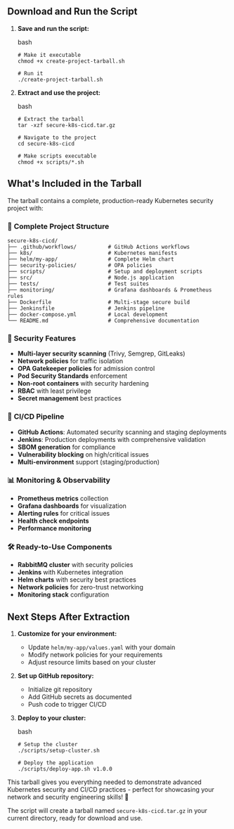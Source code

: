 Download and Run the Script
---------------------------

1.  **Save and run the script:**

    bash

    ```
    # Make it executable
    chmod +x create-project-tarball.sh

    # Run it
    ./create-project-tarball.sh
    ```

2.  **Extract and use the project:**

    bash

    ```
    # Extract the tarball
    tar -xzf secure-k8s-cicd.tar.gz

    # Navigate to the project
    cd secure-k8s-cicd

    # Make scripts executable
    chmod +x scripts/*.sh
    ```

What's Included in the Tarball
------------------------------

The tarball contains a complete, production-ready Kubernetes security project with:

### 📁 **Complete Project Structure**

```
secure-k8s-cicd/
├── .github/workflows/          # GitHub Actions workflows
├── k8s/                        # Kubernetes manifests
├── helm/my-app/                # Complete Helm chart
├── security-policies/          # OPA policies
├── scripts/                    # Setup and deployment scripts
├── src/                        # Node.js application
├── tests/                      # Test suites
├── monitoring/                 # Grafana dashboards & Prometheus rules
├── Dockerfile                  # Multi-stage secure build
├── Jenkinsfile                 # Jenkins pipeline
├── docker-compose.yml          # Local development
└── README.md                   # Comprehensive documentation
```

### 🔐 **Security Features**

-   **Multi-layer security scanning** (Trivy, Semgrep, GitLeaks)
-   **Network policies** for traffic isolation
-   **OPA Gatekeeper policies** for admission control
-   **Pod Security Standards** enforcement
-   **Non-root containers** with security hardening
-   **RBAC** with least privilege
-   **Secret management** best practices

### 🚀 **CI/CD Pipeline**

-   **GitHub Actions**: Automated security scanning and staging deployments
-   **Jenkins**: Production deployments with comprehensive validation
-   **SBOM generation** for compliance
-   **Vulnerability blocking** on high/critical issues
-   **Multi-environment** support (staging/production)

### 📊 **Monitoring & Observability**

-   **Prometheus metrics** collection
-   **Grafana dashboards** for visualization
-   **Alerting rules** for critical issues
-   **Health check endpoints**
-   **Performance monitoring**

### 🛠️ **Ready-to-Use Components**

-   **RabbitMQ cluster** with security policies
-   **Jenkins** with Kubernetes integration
-   **Helm charts** with security best practices
-   **Network policies** for zero-trust networking
-   **Monitoring stack** configuration

Next Steps After Extraction
---------------------------

1.  **Customize for your environment:**
    -   Update `helm/my-app/values.yaml` with your domain
    -   Modify network policies for your requirements
    -   Adjust resource limits based on your cluster
2.  **Set up GitHub repository:**
    -   Initialize git repository
    -   Add GitHub secrets as documented
    -   Push code to trigger CI/CD
3.  **Deploy to your cluster:**

    bash

    ```
    # Setup the cluster
    ./scripts/setup-cluster.sh

    # Deploy the application
    ./scripts/deploy-app.sh v1.0.0
    ```

This tarball gives you everything needed to demonstrate advanced Kubernetes security and CI/CD practices - perfect for showcasing your network and security engineering skills! 🎉

The script will create a tarball named `secure-k8s-cicd.tar.gz` in your current directory, ready for download and use.
